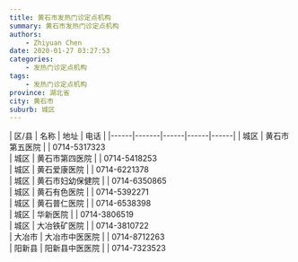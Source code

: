 ```yaml
---
title: 黄石市发热门诊定点机构
summary: 黄石市发热门诊定点机构
authors: 
    - Zhiyuan Chen
date: 2020-01-27 03:27:53
categories: 
    - 发热门诊定点机构
tags: 
    - 发热门诊定点机构
province: 湖北省
city: 黄石市
suburb: 城区
---
```


|  区/县  |  名称  |  地址  |  电话  |
|------|-------|------|------|------|
|  城区  |  黄石市第五医院  |    |  0714-5317323  
|  城区  |  黄石市第四医院  |    |  0714-5418253  
|  城区  |  黄石爱康医院  |    |  0714-6221378  
|  城区  |  黄石市妇幼保健院  |    |  0714-6350865  
|  城区  |  黄石有色医院  |    |  0714-5392271  
|  城区  |  黄石普仁医院  |    |  0714-6538398  
|  城区  |  华新医院  |    |  0714-3806519  
|  城区  |  大冶铁矿医院  |    |  0714-3810722  
|  大冶市  |  大冶市中医医院  |    |  0714-8712263  
|  阳新县  |  阳新县中医医院  |    |  0714-7323523  

